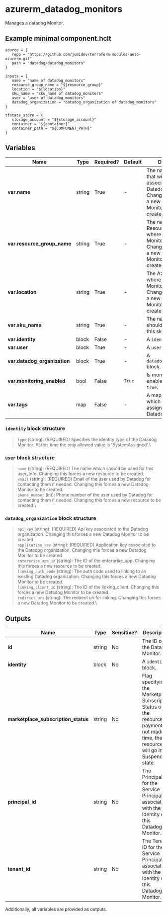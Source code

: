# azurerm_datadog_monitors

Manages a datadog Monitor.

## Example minimal component.hclt

```hcl
source = {
   repo = "https://github.com/jumidev/terraform-modules-auto-azurerm.git" 
   path = "datadog/datadog_monitors" 
}

inputs = {
   name = "name of datadog_monitors" 
   resource_group_name = "${resource_group}" 
   location = "${location}" 
   sku_name = "sku_name of datadog_monitors" 
   user = "user of datadog_monitors" 
   datadog_organization = "datadog_organization of datadog_monitors" 
}

tfstate_store = {
   storage_account = "${storage_account}" 
   container = "${container}" 
   container_path = "${COMPONENT_PATH}" 
}

```

## Variables

| Name | Type | Required? |  Default  |  Description |
| ---- | ---- | --------- |  ----------- | ----------- |
| **var.name** | string | True | -  |  The name of the user that will be associated with the Datadog Monitor. Changing this forces a new Datadog Monitor to be created. | 
| **var.resource_group_name** | string | True | -  |  The name of the Resource Group where the Datadog Monitor should exist. Changing this forces a new Datadog Monitor to be created. | 
| **var.location** | string | True | -  |  The Azure Region where the Datadog Monitor should exist. Changing this forces a new Datadog Monitor to be created. | 
| **var.sku_name** | string | True | -  |  The name which should be used for this sku. | 
| **var.identity** | block | False | -  |  A `identity` block. | 
| **var.user** | block | True | -  |  A `user` block. | 
| **var.datadog_organization** | block | True | -  |  A `datadog_organization` block. | 
| **var.monitoring_enabled** | bool | False | `True`  |  Is monitoring enabled? Defaults to `true`. | 
| **var.tags** | map | False | -  |  A mapping of tags which should be assigned to the Datadog Monitor. | 

### `identity` block structure

> `type` (string): (REQUIRED) Specifies the identity type of the Datadog Monitor. At this time the only allowed value is 'SystemAssigned'.\

### `user` block structure

> `name` (string): (REQUIRED) The name which should be used for this user_info. Changing this forces a new resource to be created.\
> `email` (string): (REQUIRED) Email of the user used by Datadog for contacting them if needed. Changing this forces a new Datadog Monitor to be created.\
> `phone_number` (int): Phone number of the user used by Datadog for contacting them if needed. Changing this forces a new resource to be created.\

### `datadog_organization` block structure

> `api_key` (string): (REQUIRED) Api key associated to the Datadog organization. Changing this forces a new Datadog Monitor to be created.\
> `application_key` (string): (REQUIRED) Application key associated to the Datadog organization. Changing this forces a new Datadog Monitor to be created.\
> `enterprise_app_id` (string): The ID of the enterprise_app. Changing this forces a new resource to be created.\
> `linking_auth_code` (string): The auth code used to linking to an existing Datadog organization. Changing this forces a new Datadog Monitor to be created.\
> `linking_client_id` (string): The ID of the linking_client. Changing this forces a new Datadog Monitor to be created.\
> `redirect_uri` (string): The redirect uri for linking. Changing this forces a new Datadog Monitor to be created.\



## Outputs

| Name | Type | Sensitive? | Description |
| ---- | ---- | --------- | --------- |
| **id** | string | No  | The ID of the Datadog Monitor. | 
| **identity** | block | No  | A `identity` block. | 
| **marketplace_subscription_status** | string | No  | Flag specifying the Marketplace Subscription Status of the resource. If payment is not made in time, the resource will go in Suspended state. | 
| **principal_id** | string | No  | The Principal ID for the Service Principal associated with the Identity of this Datadog Monitor. | 
| **tenant_id** | string | No  | The Tenant ID for the Service Principal associated with the Identity of this Datadog Monitor. | 

Additionally, all variables are provided as outputs.
